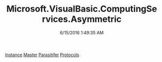 ﻿---
title: Microsoft.VisualBasic.ComputingServices.Asymmetric
date: 6/15/2016 1:49:35 AM
---

[Instance](T-Microsoft.VisualBasic.ComputingServices.Asymmetric.Instance.html)
[Master](T-Microsoft.VisualBasic.ComputingServices.Asymmetric.Master.html)
[Parasitifer](T-Microsoft.VisualBasic.ComputingServices.Asymmetric.Parasitifer.html)
[Protocols](T-Microsoft.VisualBasic.ComputingServices.Asymmetric.Protocols.html)
